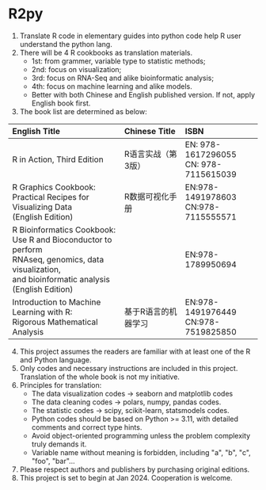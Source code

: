 # R2py
1. Translate R code in elementary guides into python code help R user understand the python lang.
2. There will be 4 R cookbooks as translation materials. 
   + 1st: from grammer, variable type to statistic methods;
   + 2nd: focus on visualization;
   + 3rd: focus on RNA-Seq and alike bioinformatic analysis;
   + 4th: focus on machine learning and alike models.
   + Better with both Chinese and English published version. If not, apply English book first.
3. The book list are determined as below:

| English Title | Chinese Title | ISBN |
|:----|:----|:----|
|R in Action, Third Edition|R语言实战（第3版）|EN: 978-1617296055<br />CN: 978-7115615039|
|R Graphics Cookbook:<br />Practical Recipes for Visualizing Data<br />(English Edition)|R数据可视化手册|EN:978-1491978603<br />CN:978-7115555571|
|R Bioinformatics Cookbook:<br />Use R and Bioconductor to perform<br />RNAseq, genomics, data visualization,<br />and bioinformatic analysis (English Edition)||EN:978-1789950694|
|Introduction to Machine Learning with R:<br />Rigorous Mathematical Analysis|	基于R语言的机器学习|EN:978-1491976449<br />CN:978-7519825850|

4. This project assumes the readers are familiar with at least one of the R and Python language.
5. Only codes and necessary instructions are included in this project. Translation of the whole book is not my initiative.
6. Principles for translation:
   + The data visualization codes -> seaborn and matplotlib codes
   + The data cleaning codes -> polars, numpy, pandas codes.
   + The statistic codes -> scipy, scikit-learn, statsmodels codes.
   + Python codes should be based on Python >= 3.11, with detailed comments and correct type hints.
   + Avoid object-oriented programming unless the problem complexity truly demands it.
   + Variable name without meaning is forbidden, including "a", "b", "c", "foo", "bar"...
7. Please respect authors and publishers by purchasing original editions.
8. This project is set to begin at Jan 2024. Cooperation is welcome.
